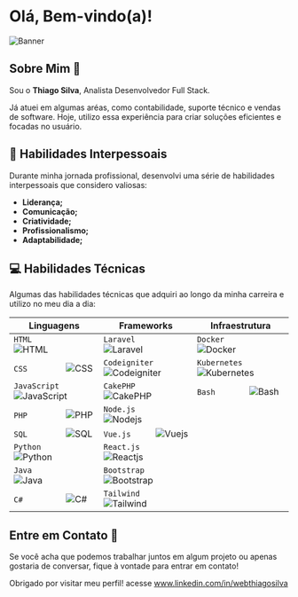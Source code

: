 # Olá, Bem-vindo(a)! 
![Banner](https://img.freepik.com-circuito-azul-e-roxa-com-um-fundo-azul_777078-7018.jpg?w=1380)

## Sobre Mim 📝

Sou o **Thiago Silva**, Analista Desenvolvedor Full Stack.

Já atuei em algumas aréas, como contabilidade, suporte técnico e vendas de software. Hoje, utilizo essa experiência para criar soluções eficientes e focadas no usuário.

## 🧠 Habilidades Interpessoais

Durante minha jornada profissional, desenvolvi uma série de habilidades interpessoais que considero valiosas:

- **Liderança;**
- **Comunicação;**
- **Criatividade;**
- **Profissionalismo;**
- **Adaptabilidade;**

## 💻 Habilidades Técnicas

Algumas das habilidades técnicas que adquiri ao longo da minha carreira e utilizo no meu dia a dia:

| Linguagens | Frameworks | Infraestrutura |
| --- | --- | --- |
| `HTML       ` ![HTML](/50) | `Laravel    ` ![Laravel](/70) | `Docker     ` ![Docker](/80) |
| `CSS        ` ![CSS](/30) | `Codeigniter` ![Codeigniter](/70) | `Kubernetes ` ![Kubernetes](/60) |
| `JavaScript ` ![JavaScript](/60) | `CakePHP    ` ![CakePHP](/70) | `Bash       ` ![Bash](/50) |
| `PHP        ` ![PHP](/80) | `Node.js    ` ![Nodejs](/60) | |
| `SQL        ` ![SQL](/80) | `Vue.js     ` ![Vuejs](/50) | |
| `Python     ` ![Python](/50) | `React.js   ` ![Reactjs](/50) | |
| `Java       ` ![Java](/40) | `Bootstrap  ` ![Bootstrap](/70) | |
| `C#         ` ![C#](/40) | `Tailwind   ` ![Tailwind](/30) | |


## Entre em Contato 💌

Se você acha que podemos trabalhar juntos em algum projeto ou apenas gostaria de conversar, fique à vontade para entrar em contato!

Obrigado por visitar meu perfil! acesse www.linkedin.com/in/webthiagosilva
